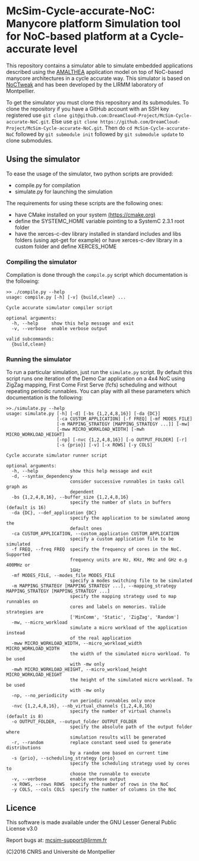 # McSim-Cycle-accurate-NoC: Manycore platform Simulation tool for NoC-based platform at a Cycle-accurate level

This repository contains a simulator able to simulate embedded applications described using
the [AMALTHEA](http://www.amalthea-project.org/) application model on top of NoC-based manycore architectures in a cycle accurate way. This simulator is based on [NoCTweak](https://sourceforge.net/projects/noctweak/) and has been developed by the LIRMM laboratory of Montpellier.

To get the simulator you must clone this repository and its submodules. To clone the repository if you have a GitHub account with an SSH key registered use `git clone git@github.com:DreamCloud-Project/McSim-Cycle-accurate-NoC.git`. Else use `git clone https://github.com/DreamCloud-Project/McSim-Cycle-accurate-NoC.git`. Then do `cd McSim-Cycle-accurate-NoC` followed by `git submodule init` followed by `git submodule update` to clone submodules.

## Using the simulator

To ease the usage of the simulator, two python scripts are provided:  

- compile.py for compilation  
- simulate.py for launching the simulation  

The requirements for using these scripts are the following ones:  

- have CMake installed on your system [(https://cmake.org)](https://cmake.org/)
- define the SYSTEMC_HOME variable pointing to a SystemC 2.3.1 root folder
- have the xerces-c-dev library installed in standard includes and libs folders (using apt-get for example)
  or have xerces-c-dev library in a custom folder and define XERCES_HOME

### Compiling the simulator

Compilation is done through the `compile.py` script which documentation is the following:  

```
>> ./compile.py --help
usage: compile.py [-h] [-v] {build,clean} ...

Cycle accurate simulator compiler script

optional arguments:
  -h, --help     show this help message and exit
  -v, --verbose  enable verbose output

valid subcommands:
  {build,clean}
```

### Running the simulator

To run a particular simulation, just run the `simulate.py` script. By
default this script runs one iteration of the Demo Car application on
a 4x4 NoC using ZigZag mapping, First Come First Serve (fcfs)
scheduling and without repeating periodic runnables.  You can play
with all these parameters which documentation is the following:

```
>>./simulate.py --help
usage: simulate.py [-h] [-d] [-bs {1,2,4,8,16}] [-da {DC}]
                   [-ca CUSTOM_APPLICATION] [-f FREQ] [-mf MODES_FILE]
                   [-m MAPPING_STRATEGY [MAPPING_STRATEGY ...]] [-mw]
                   [-mww MICRO_WORKLOAD_WIDTH] [-mwh MICRO_WORKLOAD_HEIGHT]
                   [-np] [-nvc {1,2,4,8,16}] [-o OUTPUT_FOLDER] [-r]
                   [-s {prio}] [-v] [-x ROWS] [-y COLS]

Cycle accurate simulator runner script

optional arguments:
  -h, --help            show this help message and exit
  -d, --syntax_dependency
                        consider successive runnables in tasks call graph as
                        dependent
  -bs {1,2,4,8,16}, --buffer_size {1,2,4,8,16}
                        specify the number of slots in buffers (default is 16)
  -da {DC}, --def_application {DC}
                        specify the application to be simulated among the
                        default ones
  -ca CUSTOM_APPLICATION, --custom_application CUSTOM_APPLICATION
                        specify a custom application file to be simulated
  -f FREQ, --freq FREQ  specify the frequency of cores in the NoC. Supported
                        frequency units are Hz, KHz, MHz and GHz e.g 400MHz or
                        1GHz
  -mf MODES_FILE, --modes_file MODES_FILE
                        specify a modes switching file to be simulated
  -m MAPPING_STRATEGY [MAPPING_STRATEGY ...], --mapping_strategy MAPPING_STRATEGY [MAPPING_STRATEGY ...]
                        specify the mapping strategy used to map runnables on
                        cores and labels on memories. Valide strategies are
                        ['MinComm', 'Static', 'ZigZag', 'Random']
  -mw, --micro_workload
                        simulate a micro workload of the application instead
                        of the real application
  -mww MICRO_WORKLOAD_WIDTH, --micro_workload_width MICRO_WORKLOAD_WIDTH
                        the width of the simulated micro workload. To be used
                        with -mw only
  -mwh MICRO_WORKLOAD_HEIGHT, --micro_workload_height MICRO_WORKLOAD_HEIGHT
                        the height of the simulated micro workload. To be used
                        with -mw only
  -np, --no_periodicity
                        run periodic runnables only once
  -nvc {1,2,4,8,16}, --nb_virtual_channels {1,2,4,8,16}
                        specify the number of virtual channels (default is 8)
  -o OUTPUT_FOLDER, --output_folder OUTPUT_FOLDER
                        specify the absolute path of the output folder where
                        simulation results will be generated
  -r, --random          replace constant seed used to generate distributions
                        by a random one based on current time
  -s {prio}, --scheduling_strategy {prio}
                        specify the scheduling strategy used by cores to
                        choose the runnable to execute
  -v, --verbose         enable verbose output
  -x ROWS, --rows ROWS  specify the number of rows in the NoC
  -y COLS, --cols COLS  specify the number of columns in the NoC
```

## Licence

This software is made available under the  GNU Lesser General Public License v3.0

Report bugs at: mcsim-support@lirmm.fr  

(C)2016 CNRS and Université de Montpellier

